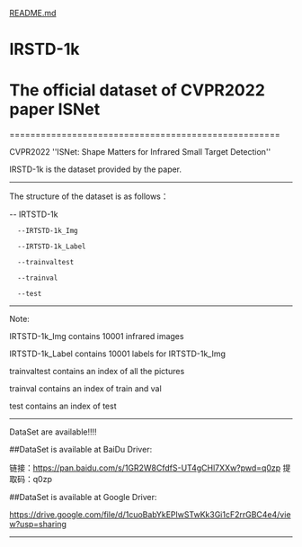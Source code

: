 [README.md](https://github.com/RuiZhang97/IRSTD-1k/files/8311011/README.md)
# IRSTD-1k
# The official dataset of CVPR2022 paper ISNet
====================================================

CVPR2022 ''ISNet: Shape Matters for Infrared Small Target Detection''

IRSTD-1k is the dataset provided by the paper.
___________________________________________________________________________________

The structure of the dataset is as follows：

-- IRTSTD-1k

      --IRTSTD-1k_Img
      
      --IRTSTD-1k_Label
      
      --trainvaltest
      
      --trainval
      
      --test
___________________________________________________________________________________
Note:

IRTSTD-1k_Img contains 10001 infrared images

IRTSTD-1k_Label contains 10001 labels for IRTSTD-1k_Img

trainvaltest contains an index of all the pictures

trainval contains an index of train and val

test contains an index of test

___________________________________________________________________________________
DataSet are available!!!!

##DataSet is available at BaiDu Driver:

链接：https://pan.baidu.com/s/1GR2W8CfdfS-UT4gCHl7XXw?pwd=q0zp 
提取码：q0zp

##DataSet is available at Google Driver:

https://drive.google.com/file/d/1cuoBabYkEPlwSTwKk3Gi1cF2rrGBC4e4/view?usp=sharing
____________________________________________________________________________________
